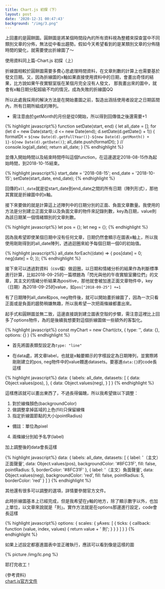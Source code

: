 ```yaml
---
title: Chart.js 初探（下）
layout: post
date: '2020-12-31 00:47:43'
background: "/img/3.png"
---
```


上回畫的是圓餅圖。圓餅圖是將某個時間段內的所有資料視為整體來探查當中不同類別文章的分佈，無法從中看出趨勢。假如今天希望看到的是某類別文章的分佈隨時間的變化，就需要使出折線圖了～

使用資料同上篇-Chart.js 初探（上）

折線圖相較於圓餅圖需要多費心思處理時間資料，在文章則數的計算上也需要基於發文日期。又，因為折線圖的x軸如果直接使用資料中的日期，會畫出奇怪的結果，比方說如果午夜實驗室版在某個月完全沒有人發文，
那我畫出來的圖中，就會有x軸日期分配超級不均的情況，成為失敗的折線圖QQ

所以此處我採用的解決方法是在開始畫圖之前，製造出涵括使用者設定之日期區間內，所有日期所組成的陣列。
- 需注意由於getMonth的月份是從0開始，所以得到回傳值之後還需要+1

{% highlight javascript%}
function setDate(start, end) {
	let all_date = [];
	for (let d = new Date(start); d <= new Date(end); d.setDate(d.getDate() + 1)) {
		formatDt = `${new Date(d).getFullYear()}-${new Date(d).getMonth() + 1}-${new Date(d).getDate()}`;
		all_date.push(formatDt);
	}
	// console.log(all_date);
	return all_date;
} 
{% endhighlight %} 

並傳入開始時間以及結束時間呼叫這個function，在這邊選定2018-08-15作為起始時間，到2018-10-15結束。

{% highlight javascript%}
start_date = '2018-08-15';
end_date = '2018-10-15';
setDate(start_date, end_date);
{% endhighlight %} 

回傳的```all_date```就是從start_date到end_date之間的所有日期（陣列形式），那他其實就是折線圖中的x軸。

接下來要做的就是計算這上述陣列中的日期分別的正面、負面文章數量。我使用的方法是分別建立正面文章以及負面文章的物件來記錄則數，key為日期，value則為該日期某一個情緒類別的文章則數。

{% highlight javascript%}
let pos = {};
let neg = {};
{% endhighlight %} 

因為我希望即使某個日期中沒有任何文章，日期仍然會顯示在圖表x軸上，所以我使用剛剛得到的all_date陣列，透過迴圈來給予每個日期一個0的初始值。

{% highlight javascript%}
all_date.forEach((date) => {
		pos[date] = 0;
		neg[date] = 0;
	});
{% endhighlight %} 

接下來可以透過對資料（csv檔）做迴圈，以日期和情緒分析的結果作為判斷標準進行計算，比如2018-09-25的一篇標題為「閃光與他的午夜實驗室攤位們」的文章，其主文的情緒分析結果為positive，那他就會被加進正面文章物件中，key（日期）為2018-09-25的value，如```pos["2018-09-25"] +=1 ```

有了日期陣列all_date和pos, neg物件後，就可以開始畫折線圖了，因為一次只看正面或是負面的趨勢稍嫌無趣，所以我希望一次把兩條線都畫出來。

起手式和圓餅圖並無二致，這邊直接跳到建立圖表空殼的步驟，需注意這裡比上回多了options物件，為的是後續我想要對這個折線圖做一些額外的客製化。

{% highlight javascript%}
const myChart = new Chart(ctx, {
	type: '',
	data: {},
	options: {}
)
{% endhighlight %} 

- 首先將圖表類型設定為```type: "line"```

- 在data處，將文章label，也就是x軸要顯示的字樣設定為日期陣列，並實際將剛剛建立的pos, neg物件中的value餵進datasets。要塞進```data:{}```的code長這樣

{% highlight javascript%}
data: {
 labels: all_date,
 datasets: [
	 {
		 data: Object.values(pos),
	 },
	 {
		 data: Object.values(neg),
	 }
 ] 
}
{% endhighlight %} 

這樣應該就可以畫出東西了，不過長得偏醜，所以我希望做以下調整：

1. 對於線條顏色(backgroundColor)
2. 做調整拿掉區域的上色(fill)只保留線條
3. 指定折線圖節點的大小(pointRadius)
- 備註：單位為pixel
4. 兩條線分別給予名字(label)

加上調整後的data會長這樣

{% highlight javascript%}
data: {
	labels: all_date,
	datasets: [
		{
			label: '（主文）正面聲量',
			data: Object.values(pos),
			backgroundColor: '#8FC31F',
			fill: false,
			pointRadius: 5,
			borderColor: '#8FC31F'
		},
		{
			label: '（主文）負面聲量',
			data: Object.values(neg),
			backgroundColor: 'red',
			fill: false,
			pointRadius: 5,
			borderColor: 'red'
		}
	]
}
{% endhighlight %} 

其他還有很多可以調整的選項，詳情要參閱官方文件。

此時折線圖基本上已經完成，但是我希望在y軸的地方，除了顯示數字以外，也加上單位，以文章來說就是「則」。實作方法就是在options那邊進行設定，code會長這樣

{% highlight javascript%}
options: {
	scales: {
		yAxes: [
			{
				ticks: {
					callback: function (value, index, values) {
						return value + ' 則';
					}
				}
			}
		]
	}
}
{% endhighlight %} 

如果上述設定都塞進圖表中並正確執行，應該可以看到像是這樣的圖

{% picture  /img/lc.png %}

耶打完收工！

{參考資料}<br>
[chart.js官方文件](https://www.chartjs.org/docs/latest/)
